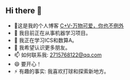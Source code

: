## Hi there 👋
- 🌟这是我的个人博客  [C+V-万物可爱，你也不例外](https://pku-cs-cjw.top )
- 🔭 我目前正在从事机器学习项目。
- 🌱 我正在学习ICS和数算A。
- 👯 我希望认识更多朋友。
- 📫 如何联系我: 2715768122@qq.com
- 😄 要开心！
- ⚡ 有趣的事实: 我喜欢打球和探索新地方。

